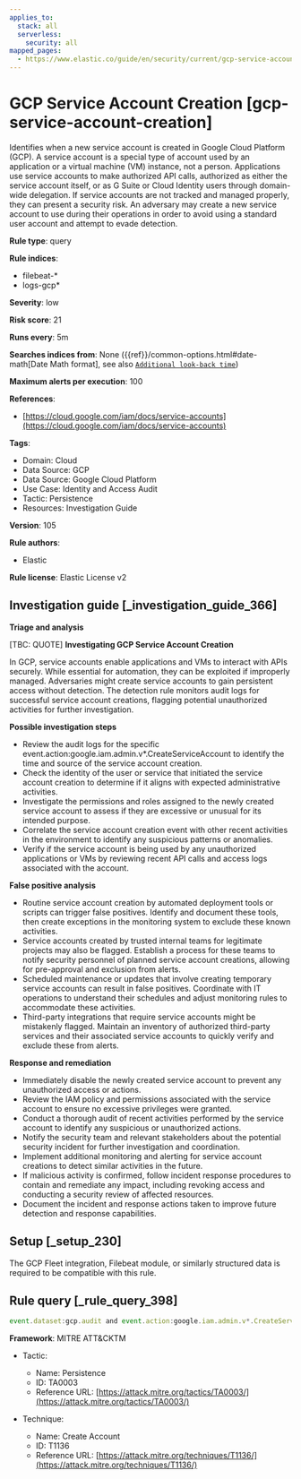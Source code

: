 ```yaml
---
applies_to:
  stack: all
  serverless:
    security: all
mapped_pages:
  - https://www.elastic.co/guide/en/security/current/gcp-service-account-creation.html
---
```


# GCP Service Account Creation [gcp-service-account-creation]

Identifies when a new service account is created in Google Cloud Platform (GCP). A service account is a special type of account used by an application or a virtual machine (VM) instance, not a person. Applications use service accounts to make authorized API calls, authorized as either the service account itself, or as G Suite or Cloud Identity users through domain-wide delegation. If service accounts are not tracked and managed properly, they can present a security risk. An adversary may create a new service account to use during their operations in order to avoid using a standard user account and attempt to evade detection.

**Rule type**: query

**Rule indices**:

* filebeat-*
* logs-gcp*

**Severity**: low

**Risk score**: 21

**Runs every**: 5m

**Searches indices from**: None ({{ref}}/common-options.html#date-math[Date Math format], see also [`Additional look-back time`](docs-content://solutions/security/detect-and-alert/create-detection-rule.md#rule-schedule))

**Maximum alerts per execution**: 100

**References**:

* [https://cloud.google.com/iam/docs/service-accounts](https://cloud.google.com/iam/docs/service-accounts)

**Tags**:

* Domain: Cloud
* Data Source: GCP
* Data Source: Google Cloud Platform
* Use Case: Identity and Access Audit
* Tactic: Persistence
* Resources: Investigation Guide

**Version**: 105

**Rule authors**:

* Elastic

**Rule license**: Elastic License v2

## Investigation guide [_investigation_guide_366]

**Triage and analysis**

[TBC: QUOTE]
**Investigating GCP Service Account Creation**

In GCP, service accounts enable applications and VMs to interact with APIs securely. While essential for automation, they can be exploited if improperly managed. Adversaries might create service accounts to gain persistent access without detection. The detection rule monitors audit logs for successful service account creations, flagging potential unauthorized activities for further investigation.

**Possible investigation steps**

* Review the audit logs for the specific event.action:google.iam.admin.v*.CreateServiceAccount to identify the time and source of the service account creation.
* Check the identity of the user or service that initiated the service account creation to determine if it aligns with expected administrative activities.
* Investigate the permissions and roles assigned to the newly created service account to assess if they are excessive or unusual for its intended purpose.
* Correlate the service account creation event with other recent activities in the environment to identify any suspicious patterns or anomalies.
* Verify if the service account is being used by any unauthorized applications or VMs by reviewing recent API calls and access logs associated with the account.

**False positive analysis**

* Routine service account creation by automated deployment tools or scripts can trigger false positives. Identify and document these tools, then create exceptions in the monitoring system to exclude these known activities.
* Service accounts created by trusted internal teams for legitimate projects may also be flagged. Establish a process for these teams to notify security personnel of planned service account creations, allowing for pre-approval and exclusion from alerts.
* Scheduled maintenance or updates that involve creating temporary service accounts can result in false positives. Coordinate with IT operations to understand their schedules and adjust monitoring rules to accommodate these activities.
* Third-party integrations that require service accounts might be mistakenly flagged. Maintain an inventory of authorized third-party services and their associated service accounts to quickly verify and exclude these from alerts.

**Response and remediation**

* Immediately disable the newly created service account to prevent any unauthorized access or actions.
* Review the IAM policy and permissions associated with the service account to ensure no excessive privileges were granted.
* Conduct a thorough audit of recent activities performed by the service account to identify any suspicious or unauthorized actions.
* Notify the security team and relevant stakeholders about the potential security incident for further investigation and coordination.
* Implement additional monitoring and alerting for service account creations to detect similar activities in the future.
* If malicious activity is confirmed, follow incident response procedures to contain and remediate any impact, including revoking access and conducting a security review of affected resources.
* Document the incident and response actions taken to improve future detection and response capabilities.


## Setup [_setup_230]

The GCP Fleet integration, Filebeat module, or similarly structured data is required to be compatible with this rule.


## Rule query [_rule_query_398]

```js
event.dataset:gcp.audit and event.action:google.iam.admin.v*.CreateServiceAccount and event.outcome:success
```

**Framework**: MITRE ATT&CKTM

* Tactic:

    * Name: Persistence
    * ID: TA0003
    * Reference URL: [https://attack.mitre.org/tactics/TA0003/](https://attack.mitre.org/tactics/TA0003/)

* Technique:

    * Name: Create Account
    * ID: T1136
    * Reference URL: [https://attack.mitre.org/techniques/T1136/](https://attack.mitre.org/techniques/T1136/)



